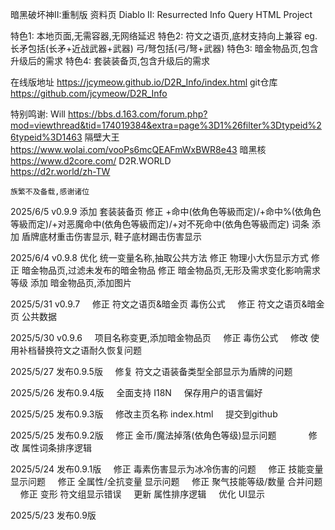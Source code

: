 暗黑破坏神II:重制版 资料页
Diablo II: Resurrected Info Query HTML Project

特色1: 本地页面,无需容器,无网络延迟
特色2: 符文之语页,底材支持向上兼容 eg.长矛包括(长矛+近战武器+武器) 弓/弩包括(弓/弩+武器)
特色3: 暗金物品页,包含升级后的需求
特色4: 套装装备页,包含升级后的需求

在线版地址 https://jcymeow.github.io/D2R_Info/index.html
git仓库 https://github.com/jcymeow/D2R_Info

特别鸣谢: 
    Will
        https://bbs.d.163.com/forum.php?mod=viewthread&tid=174019384&extra=page%3D1%26filter%3Dtypeid%26typeid%3D1463
    隔壁大王    
        https://www.wolai.com/vooPs6mcQEAFmWxBWR8e43
    暗黑核      
        https://www.d2core.com/
    D2R.WORLD   
        https://d2r.world/zh-TW
    
    族繁不及备载,感谢诸位

2025/6/5 v0.9.9
    添加 套装装备页
    修正 +命中(依角色等級而定)/+命中%(依角色等級而定)/+对恶魔命中(依角色等級而定)/+对不死命中(依角色等級而定) 词条
    添加 盾牌底材重击伤害显示, 鞋子底材踢击伤害显示
    
2025/6/4 v0.9.8
    优化 统一变量名称,抽取公共方法
    修正 物理小大伤显示方式
    修正 暗金物品页,过滤未发布的暗金物品
    修正 暗金物品页,无形及需求变化影响需求等级
    添加 暗金物品页,添加图片

2025/5/31 v0.9.7
    修正 符文之语页&暗金页 毒伤公式
    修正 符文之语页&暗金页 公共数据

2025/5/30 v0.9.6
    项目名称变更,添加暗金物品页
    修正 毒伤公式
    修改 使用补档替换符文之语耐久恢复问题

2025/5/27 发布0.9.5版
    修复 符文之语装备类型全部显示为盾牌的问题

2025/5/26 发布0.9.4版
    全面支持 I18N
    保存用户的语言偏好

2025/5/25 发布0.9.3版
    修改主页名称 index.html
    提交到github

2025/5/25 发布0.9.2版
    修正 金币/魔法掉落(依角色等级)显示问题        
    修改 属性词条排序逻辑

2025/5/24 发布0.9.1版
    修正 毒素伤害显示为冰冷伤害的问题
    修正 技能变量 显示问题
    修正 全属性/全抗变量 显示问题
    修正 聚气技能等级/数量 合并问题
    修正 变形 符文组显示错误
    更新 属性排序逻辑
    优化 UI显示

2025/5/23 发布0.9版